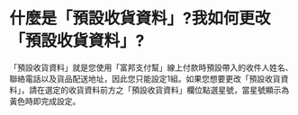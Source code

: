 # 什麼是「預設收貨資料」?我如何更改「預設收貨資料」?

「預設收貨資料」就是您使用「富邦支付幫」線上付款時預設帶入的收件人姓名、聯絡電話以及貨品配送地址，因此您只能設定1組。如果您想要更改「預設收貨資料」，請在選定的收貨資料前方之「預設收貨資料」欄位點選星號，當星號顯示為黃色時即完成設定。
